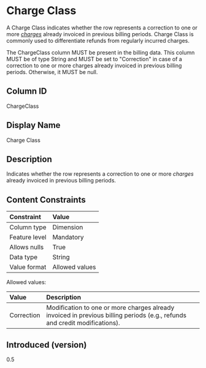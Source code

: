 # Charge Class

A Charge Class indicates whether the row represents a correction to one or more [*charges*](#glossary:charge) already invoiced in previous billing periods. Charge Class is commonly used to differentiate refunds from regularly incurred charges.

The ChargeClass column MUST be present in the billing data. This column MUST be of type String and MUST be set to "Correction" in case of a correction to one or more charges already invoiced in previous billing periods. Otherwise, it MUST be null.

## Column ID

ChargeClass

## Display Name

Charge Class

## Description

Indicates whether the row represents a correction to one or more *charges* already invoiced in previous billing periods.

## Content Constraints

| Constraint      | Value          |
| :-------------- | :------------- |
| Column type     | Dimension      |
| Feature level   | Mandatory      |
| Allows nulls    | True           |
| Data type       | String         |
| Value format    | Allowed values |

Allowed values:

| Value      | Description                          |
| :--------- | :------------------------------------|
| Correction | Modification to one or more charges already invoiced in previous billing periods (e.g., refunds and credit modifications). |

## Introduced (version)

0.5
